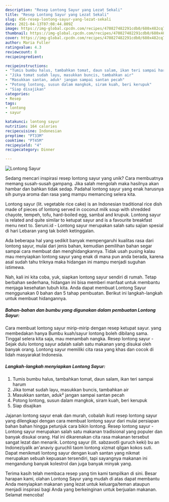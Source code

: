 ```yaml
---
description: "Resep Lontong Sayur yang Lezat Sekali"
title: "Resep Lontong Sayur yang Lezat Sekali"
slug: 456-resep-lontong-sayur-yang-lezat-sekali
date: 2021-04-13T07:08:44.809Z
image: https://img-global.cpcdn.com/recipes/470827482291cdb0/680x482cq70/lontong-sayur-foto-resep-utama.jpg
thumbnail: https://img-global.cpcdn.com/recipes/470827482291cdb0/680x482cq70/lontong-sayur-foto-resep-utama.jpg
cover: https://img-global.cpcdn.com/recipes/470827482291cdb0/680x482cq70/lontong-sayur-foto-resep-utama.jpg
author: Maria Fuller
ratingvalue: 4.3
reviewcount: 8
recipeingredient:

recipeinstructions:
- "Tumis bumbu halus, tambahkan tomat, daun salam, ikan teri sampai harum"
- "Jika tomat sudah layu, masukkan buncis, tambahkan air"
- "Masukkan santan, aduk² jangan sampai santan pecah"
- "Potong lontong, susun dalam mangkok, siram kuah, beri kerupuk"
- "Siap disajikan"
categories:
- Resep
tags:
- lontong
- sayur

katakunci: lontong sayur 
nutrition: 164 calories
recipecuisine: Indonesian
preptime: "PT33M"
cooktime: "PT45M"
recipeyield: "4"
recipecategory: Dinner

---
```



![Lontong Sayur](https://img-global.cpcdn.com/recipes/470827482291cdb0/680x482cq70/lontong-sayur-foto-resep-utama.jpg)

Sedang mencari inspirasi resep lontong sayur yang unik? Cara membuatnya memang susah-susah gampang. Jika salah mengolah maka hasilnya akan hambar dan bahkan tidak sedap. Padahal lontong sayur yang enak harusnya sih punya aroma dan rasa yang mampu memancing selera kita.

Lontong sayur (lit. vegetable rice cake) is an Indonesian traditional rice dish made of pieces of lontong served in coconut milk soup with shredded chayote, tempeh, tofu, hard-boiled egg, sambal and krupuk. Lontong sayur is related and quite similar to ketupat sayur and is a favourite breakfast menu next to. Seruni.id - Lontong sayur merupakan salah satu sajian spesial di hari Lebaran yang tak boleh ketinggalan.

Ada beberapa hal yang sedikit banyak mempengaruhi kualitas rasa dari lontong sayur, mulai dari jenis bahan, kemudian pemilihan bahan segar sampai cara membuat dan menghidangkannya. Tidak usah pusing kalau mau menyiapkan lontong sayur yang enak di mana pun anda berada, karena asal sudah tahu triknya maka hidangan ini mampu menjadi suguhan istimewa.


Nah, kali ini kita coba, yuk, siapkan lontong sayur sendiri di rumah. Tetap berbahan sederhana, hidangan ini bisa memberi manfaat untuk membantu menjaga kesehatan tubuh kita. Anda dapat membuat Lontong Sayur menggunakan 0 bahan dan 5 tahap pembuatan. Berikut ini langkah-langkah untuk membuat hidangannya.

<!--inarticleads1-->

##### Bahan-bahan dan bumbu yang digunakan dalam pembuatan Lontong Sayur:



Cara membuat lontong sayur mirip-mirip dengan resep ketupat sayur. yang membedakan hanya Bumbu kuah/sayur lontong boleh dibilang sama. Tinggal selera kita saja, mau menambah nangka. Resep lontong sayur - Sejak dulu lontong sayur adalah salah satu makanan yang disukai oleh banyak orang. Lontong sayur memiliki cita rasa yang khas dan cocok di lidah masyarakat Indonesia. 

<!--inarticleads2-->

##### Langkah-langkah menyiapkan Lontong Sayur:

1. Tumis bumbu halus, tambahkan tomat, daun salam, ikan teri sampai harum
1. Jika tomat sudah layu, masukkan buncis, tambahkan air
1. Masukkan santan, aduk² jangan sampai santan pecah
1. Potong lontong, susun dalam mangkok, siram kuah, beri kerupuk
1. Siap disajikan


Jajanan lontong sayur enak dan murah, cobalah ikuti resep lontong sayur yang dilengkapi dengan cara membuat lontong sayur dari mulai persiapan bahan bahan hingga petunjuk cara bikin lontong. Resep lontong sayur - Lontong sayur merupakan salah satu makanan tradisional yang populer dan banyak disukai orang. Hal ini dikarenakan cita rasa makanan tersebut sangat lezat dan menarik. Lontong sayur (lit. sabzavotli guruch keki) bu an Indoneziyalik an&#39;anaviy guruchli taom lontong xizmat qilgan kokos suti. Dapat menikmati lontong sayur dengan kuah santan yang nikmat merupakan sebuah kepuasan tersendiri, tapi sayangnya makanan ini mengandung banyak kolestrol dan juga banyak minyak yang. 

Terima kasih telah membaca resep yang tim kami tampilkan di sini. Besar harapan kami, olahan Lontong Sayur yang mudah di atas dapat membantu Anda menyiapkan makanan yang lezat untuk keluarga/teman ataupun menjadi inspirasi bagi Anda yang berkeinginan untuk berjualan makanan. Selamat mencoba!
